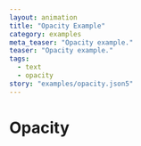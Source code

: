```yaml
---
layout: animation
title: "Opacity Example"
category: examples
meta_teaser: "Opacity example."
teaser: "Opacity example."
tags: 
  - text
  - opacity
story: "examples/opacity.json5"
---
```

# Opacity

